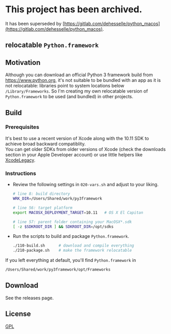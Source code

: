 # This project has been archived.

It has been superseded by [https://gitlab.com/dehesselle/python_macos](https://gitlab.com/dehesselle/python_macos).

## relocatable `Python.framework`

## Motivation

Although you can download an official Python 3 framework build from https://www.python.org, it's not suitable to be bundled with an app as it is not relocatable: libraries point to system locations below `/Library/Frameworks`. So I'm creating my own relocatable version of `Python.framework` to be used (and bundled) in other projects.

## Build

### Prerequisites

It's best to use a recent version of Xcode along with the 10.11 SDK to achieve broad backward compatiblity.  
You can get older SDKs from older versions of Xcode (check the downloads section in your Apple Developer account) or use little helpers like [XcodeLegacy](https://github.com/devernay/xcodelegacy).

### Instructions

- Review the following settings in `020-vars.sh` and adjust to your liking.

  ```bash
  # line 8: build directory
  WRK_DIR=/Users/Shared/work/py3framework

  # line 56: target platform
  export MACOSX_DEPLOYMENT_TARGET=10.11   # OS X El Capitan

  # line 57: parent folder containing your MacOSX*.sdk
  [ -z $SDKROOT_DIR ] && SDKROOT_DIR=/opt/sdks
  ```

- Run the scripts to build and package `Python.framework`.

  ```bash
  ./110-build.sh      # download and compile everything
  ./210-package.sh    # make the framework relocatable
  ```

If you left everything at default, you'll find `Python.framework` in

```bash
/Users/Shared/work/py3framework/opt/Frameworks
```

## Download

See the releases page.

## License

[GPL](LICENSE)
